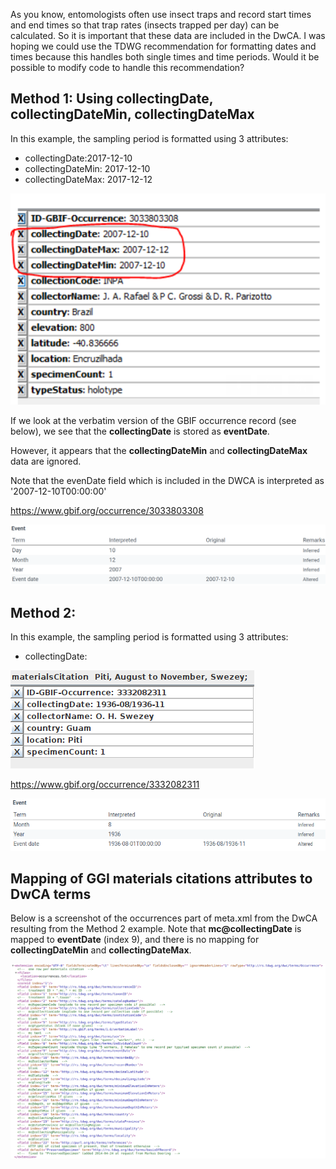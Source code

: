 As you know, entomologists often use insect traps and record start times and end times so that trap rates (insects trapped per day) can be calculated. So it is important that these data are included in the DwCA. I was hoping we could use the TDWG recommendation for formatting dates and times because this handles both single times and time periods. Would it be possible to modify code to handle this recommendation?

## Method 1: Using collectingDate, collectingDateMin, collectingDateMax

In this example, the sampling period is formatted using 3 attributes:
* collectingDate:2017-12-10
* collectingDateMin: 2017-12-10
* collectingDateMax: 2017-12-12

![a](images/not_iso_8601.png)

If we look at the verbatim version of the GBIF occurrence record (see below), we see that the **collectingDate** is stored as **eventDate**.

However, it appears that the **collectingDateMin** and **collectingDateMax** data are ignored.

Note that the evenDate field which is included in the DWCA is interpreted as '2007-12-10T00:00:00'

https://www.gbif.org/occurrence/3033803308

![](images/occ_3033803308.png)

## Method 2: 

In this example, the sampling period is formatted using 3 attributes:
* collectingDate: 

![](images/nemocerous.png)

https://www.gbif.org/occurrence/3332082311

![](images/occ_3332082311.png)

## Mapping of GGI materials citations attributes to DwCA terms

Below is a screenshot of the occurrences part of meta.xml from the DwCA resulting from the Method 2 example. Note that **mc@collectingDate** is mapped to **eventDate** (index 9), and there is no mapping for **collectingDateMin** and **collectingDateMax**.

![](images/Screenshot.meta.xml.png)
